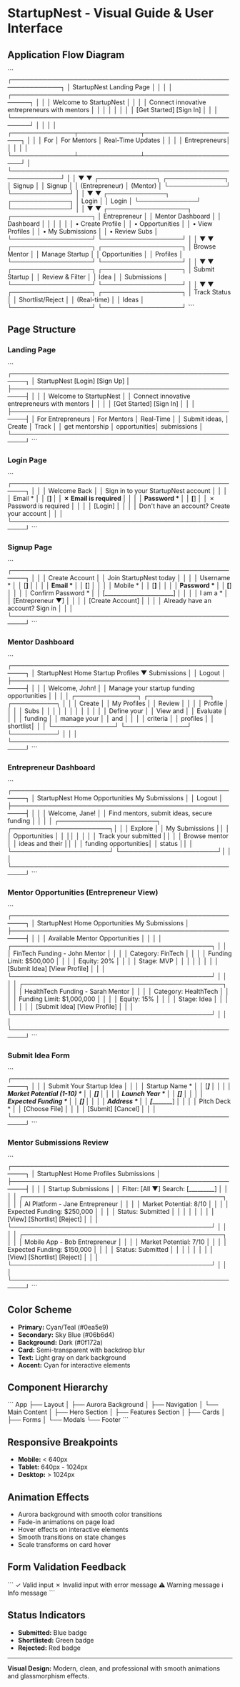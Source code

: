 # StartupNest - Visual Guide & User Interface

## Application Flow Diagram

\`\`\`
┌─────────────────────────────────────────────────────────────┐
│                    StartupNest Landing Page                 │
│                                                              │
│  ┌──────────────────────────────────────────────────────┐  │
│  │  Welcome to StartupNest                              │  │
│  │  Connect innovative entrepreneurs with mentors       │  │
│  │                                                      │  │
│  │  [Get Started]  [Sign In]                           │  │
│  └──────────────────────────────────────────────────────┘  │
│                                                              │
│  ┌──────────────┬──────────────┬──────────────────────┐    │
│  │ For          │ For Mentors  │ Real-Time Updates    │    │
│  │ Entrepreneurs│              │                      │    │
│  └──────────────┴──────────────┴──────────────────────┘    │
└─────────────────────────────────────────────────────────────┘
         │                              │
         ▼                              ▼
    ┌─────────────┐            ┌─────────────┐
    │   Signup    │            │   Signup    │
    │ (Entrepreneur)           │  (Mentor)   │
    └─────────────┘            └─────────────┘
         │                              │
         ▼                              ▼
    ┌─────────────┐            ┌─────────────┐
    │   Login     │            │   Login     │
    └─────────────┘            └─────────────┘
         │                              │
         ▼                              ▼
    ┌──────────────────┐      ┌──────────────────┐
    │ Entrepreneur     │      │ Mentor Dashboard │
    │ Dashboard        │      │                  │
    │                  │      │ • Create Profile │
    │ • Opportunities  │      │ • View Profiles  │
    │ • My Submissions │      │ • Review Subs    │
    └──────────────────┘      └──────────────────┘
         │                              │
         ▼                              ▼
    ┌──────────────────┐      ┌──────────────────┐
    │ Browse Mentor    │      │ Manage Startup   │
    │ Opportunities    │      │ Profiles         │
    └──────────────────┘      └──────────────────┘
         │                              │
         ▼                              ▼
    ┌──────────────────┐      ┌──────────────────┐
    │ Submit Startup   │      │ Review & Filter  │
    │ Idea             │      │ Submissions      │
    └──────────────────┘      └──────────────────┘
         │                              │
         ▼                              ▼
    ┌──────────────────┐      ┌──────────────────┐
    │ Track Status     │      │ Shortlist/Reject │
    │ (Real-time)      │      │ Ideas            │
    └──────────────────┘      └──────────────────┘
\`\`\`

## Page Structure

### Landing Page
\`\`\`
┌─────────────────────────────────────────────────────┐
│  StartupNest  [Login] [Sign Up]                     │
├─────────────────────────────────────────────────────┤
│                                                     │
│  Welcome to StartupNest                            │
│  Connect innovative entrepreneurs with mentors     │
│                                                     │
│  [Get Started]  [Sign In]                          │
│                                                     │
├─────────────────────────────────────────────────────┤
│  For Entrepreneurs  │  For Mentors  │  Real-Time   │
│  Submit ideas,      │  Create       │  Track       │
│  get mentorship     │  opportunities│  submissions │
└─────────────────────────────────────────────────────┘
\`\`\`

### Login Page
\`\`\`
┌─────────────────────────────────────────────────────┐
│                                                     │
│              Welcome Back                          │
│         Sign in to your StartupNest account        │
│                                                     │
│  Email *                                           │
│  [________________________]                        │
│  ✗ Email is required                              │
│                                                     │
│  Password *                                        │
│  [________________________]                        │
│  ✗ Password is required                           │
│                                                     │
│  [Login]                                           │
│                                                     │
│  Don't have an account? Create your account       │
│                                                     │
└─────────────────────────────────────────────────────┘
\`\`\`

### Signup Page
\`\`\`
┌─────────────────────────────────────────────────────┐
│                                                     │
│              Create Account                        │
│            Join StartupNest today                  │
│                                                     │
│  Username *                                        │
│  [________________________]                        │
│                                                     │
│  Email *                                           │
│  [________________________]                        │
│                                                     │
│  Mobile *                                          │
│  [________________________]                        │
│                                                     │
│  Password *                                        │
│  [________________________]                        │
│                                                     │
│  Confirm Password *                                │
│  [________________________]                        │
│                                                     │
│  I am a *                                          │
│  [Entrepreneur ▼]                                  │
│                                                     │
│  [Create Account]                                  │
│                                                     │
│  Already have an account? Sign in                 │
│                                                     │
└─────────────────────────────────────────────────────┘
\`\`\`

### Mentor Dashboard
\`\`\`
┌─────────────────────────────────────────────────────┐
│  StartupNest  Home  Startup Profiles ▼  Submissions │
│                                              Logout │
├─────────────────────────────────────────────────────┤
│                                                     │
│  Welcome, John!                                    │
│  Manage your startup funding opportunities        │
│                                                     │
│  ┌──────────────┐  ┌──────────────┐  ┌──────────┐ │
│  │ Create       │  │ My Profiles  │  │ Review   │ │
│  │ Profile      │  │              │  │ Subs     │ │
│  │              │  │              │  │          │ │
│  │ Define your  │  │ View and     │  │ Evaluate │ │
│  │ funding      │  │ manage your  │  │ and      │ │
│  │ criteria     │  │ profiles     │  │ shortlist│ │
│  └──────────────┘  └──────────────┘  └──────────┘ │
│                                                     │
└─────────────────────────────────────────────────────┘
\`\`\`

### Entrepreneur Dashboard
\`\`\`
┌─────────────────────────────────────────────────────┐
│  StartupNest  Home  Opportunities  My Submissions   │
│                                              Logout │
├─────────────────────────────────────────────────────┤
│                                                     │
│  Welcome, Jane!                                    │
│  Find mentors, submit ideas, secure funding       │
│                                                     │
│  ┌──────────────────────┐  ┌──────────────────────┐│
│  │ Explore              │  │ My Submissions       ││
│  │ Opportunities        │  │                      ││
│  │                      │  │ Track your submitted ││
│  │ Browse mentor        │  │ ideas and their      ││
│  │ funding opportunities│  │ status               ││
│  └──────────────────────┘  └──────────────────────┘│
│                                                     │
└─────────────────────────────────────────────────────┘
\`\`\`

### Mentor Opportunities (Entrepreneur View)
\`\`\`
┌─────────────────────────────────────────────────────┐
│  StartupNest  Home  Opportunities  My Submissions   │
├─────────────────────────────────────────────────────┤
│                                                     │
│  Available Mentor Opportunities                    │
│                                                     │
│  ┌─────────────────────────────────────────────┐  │
│  │ FinTech Funding - John Mentor               │  │
│  │ Category: FinTech                           │  │
│  │ Funding Limit: $500,000                     │  │
│  │ Equity: 20%                                 │  │
│  │ Stage: MVP                                  │  │
│  │                                             │  │
│  │ [Submit Idea]  [View Profile]               │  │
│  └─────────────────────────────────────────────┘  │
│                                                     │
│  ┌─────────────────────────────────────────────┐  │
│  │ HealthTech Funding - Sarah Mentor           │  │
│  │ Category: HealthTech                        │  │
│  │ Funding Limit: $1,000,000                   │  │
│  │ Equity: 15%                                 │  │
│  │ Stage: Idea                                 │  │
│  │                                             │  │
│  │ [Submit Idea]  [View Profile]               │  │
│  └─────────────────────────────────────────────┘  │
│                                                     │
└─────────────────────────────────────────────────────┘
\`\`\`

### Submit Idea Form
\`\`\`
┌─────────────────────────────────────────────────────┐
│                                                     │
│  Submit Your Startup Idea                          │
│                                                     │
│  Startup Name *                                    │
│  [________________________]                        │
│                                                     │
│  Market Potential (1-10) *                         │
│  [_____]                                           │
│                                                     │
│  Launch Year *                                     │
│  [____________]                                    │
│                                                     │
│  Expected Funding *                                │
│  [________________________]                        │
│                                                     │
│  Address *                                         │
│  [________________________]                        │
│                                                     │
│  Pitch Deck *                                      │
│  [Choose File]                                     │
│                                                     │
│  [Submit]  [Cancel]                                │
│                                                     │
└─────────────────────────────────────────────────────┘
\`\`\`

### Mentor Submissions Review
\`\`\`
┌─────────────────────────────────────────────────────┐
│  StartupNest  Home  Profiles  Submissions           │
├─────────────────────────────────────────────────────┤
│                                                     │
│  Startup Submissions                               │
│  Filter: [All ▼]  Search: [_________]              │
│                                                     │
│  ┌─────────────────────────────────────────────┐  │
│  │ AI Platform - Jane Entrepreneur             │  │
│  │ Market Potential: 8/10                      │  │
│  │ Expected Funding: $250,000                  │  │
│  │ Status: Submitted                           │  │
│  │                                             │  │
│  │ [View]  [Shortlist]  [Reject]               │  │
│  └─────────────────────────────────────────────┘  │
│                                                     │
│  ┌─────────────────────────────────────────────┐  │
│  │ Mobile App - Bob Entrepreneur               │  │
│  │ Market Potential: 7/10                      │  │
│  │ Expected Funding: $150,000                  │  │
│  │ Status: Submitted                           │  │
│  │                                             │  │
│  │ [View]  [Shortlist]  [Reject]               │  │
│  └─────────────────────────────────────────────┘  │
│                                                     │
└─────────────────────────────────────────────────────┘
\`\`\`

## Color Scheme

- **Primary:** Cyan/Teal (#0ea5e9)
- **Secondary:** Sky Blue (#06b6d4)
- **Background:** Dark (#0f172a)
- **Card:** Semi-transparent with backdrop blur
- **Text:** Light gray on dark background
- **Accent:** Cyan for interactive elements

## Component Hierarchy

\`\`\`
App
├── Layout
│   ├── Aurora Background
│   ├── Navigation
│   └── Main Content
│       ├── Hero Section
│       ├── Features Section
│       ├── Cards
│       ├── Forms
│       └── Modals
└── Footer
\`\`\`

## Responsive Breakpoints

- **Mobile:** < 640px
- **Tablet:** 640px - 1024px
- **Desktop:** > 1024px

## Animation Effects

- Aurora background with smooth color transitions
- Fade-in animations on page load
- Hover effects on interactive elements
- Smooth transitions on state changes
- Scale transforms on card hover

## Form Validation Feedback

\`\`\`
✓ Valid input
✗ Invalid input with error message
⚠ Warning message
ℹ Info message
\`\`\`

## Status Indicators

- **Submitted:** Blue badge
- **Shortlisted:** Green badge
- **Rejected:** Red badge

---

**Visual Design:** Modern, clean, and professional with smooth animations and glassmorphism effects.
